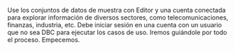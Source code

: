 Use los conjuntos de datos de muestra con Editor y una cuenta conectada para explorar información de diversos sectores, como telecomunicaciones, finanzas, industria, etc. Debe iniciar sesión en una cuenta con un usuario que no sea DBC para ejecutar los casos de uso. Iremos guiándole por todo el proceso. Empecemos.
